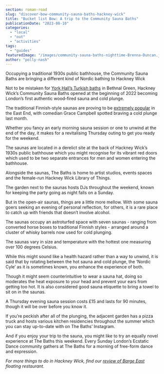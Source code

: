 ```yaml
---
section: roman-road
slug: "discover-bow-community-sauna-baths-hackney-wick"
title: "Bucket list Bow: A trip to the Community Sauna Baths"
publicationDate: "2023-08-10"
categories: 
  - "local"
  - "out"
  - "activities"
tags: 
  - "guides"
featuredImage: "/images/community-sauna-baths-nighttime-Brenna-Duncan.jpg"
author: "polly-nash"
---
```


Occupying a traditional 1930s public bathhouse, the Community Sauna Baths are bringing a different kind of Nordic bathing to Hackney Wick

Not to be mistaken for [York Hall’s Turkish baths](https://romanroadlondon.com/york-hall-turkish-baths-bethnal-green/) in Bethnal Green, Hackney Wick’s Community Sauna Baths opened at the beginning of 2022 becoming London’s first authentic wood-fired sauna and cold plunge.

The traditional Finnish-style saunas are proving to be [extremely popular](https://romanroadlondon.com/community-sauna-baths-hackney-wick-review/) in the East End, with comedian Grace Campbell spotted braving a cold plunge last month. 

Whether you fancy an early morning sauna session or one to unwind at the end of the day, it makes for a revitalising Thursday outing to get you ready for the weekend. 

The saunas are located in a derelict site at the back of Hackney Wick’s 1930s public bathhouse which you might recognise for its vibrant red doors which used to be two separate entrances for men and women entering the bathhouse. 

Alongside the saunas, The Baths is home to artist studios, events spaces and the female-run Hackney Wick Library of Things.  

The garden next to the saunas hosts DJs throughout the weekend, known for keeping the party going as night falls on a Sunday. 

But in the open-air saunas, things are a little more mellow. With some sauna goers seeking an evening of personal reflection, for others, it is a rare place to catch up with friends that doesn’t involve alcohol.

The saunas occupy an astroturfed space with seven saunas - ranging from converted horse boxes to traditional Finnish styles - arranged around a cluster of whisky barrels now used for cold plunging. 

The saunas vary in size and temperature with the hottest one measuring over 100 degrees Celsius. 

While this might sound like a health hazard rather than a way to unwind, it is said that by rotating between the hot sauna and cold plunge, the ‘Nordic Cyle’ as it is sometimes known, you enhance the experience of both.

Though it might seem counterintuitive to wear a sauna hat, doing so moderates the heat exposure to your head and prevent your ears from getting too hot. It is also considered good sauna etiquette to bring a towel to sit on in the saunas.

A Thursday evening sauna session costs £15 and lasts for 90 minutes, though it will be over before you know it.

If you’re peckish after all of the plunging, the adjacent garden has a pizza truck and hosts various kitchen residencies throughout the summer which you can stay up-to-date with on The Baths’ Instagram. 

And if you enjoy your trip to the sauna, you might like to try an equally novel experience at The Baths this weekend. Every Sunday London’s Ecstatic Dance community gathers at The Baths for a morning of free-form dance and expression. 

  
_For more things to do in Hackney Wick, find our_ [_review of Barge East_](https://romanroadlondon.com/barge-east-tasting-menu-restaurant-review-hackney-wick/) _floating restaurant._


